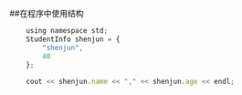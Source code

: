 ##在程序中使用结构


```javascript
    using namespace std;
    StudentInfo shenjun = {
        "shenjun",
        40
    };
    
    cout << shenjun.name << "," << shenjun.age << endl;

```